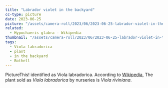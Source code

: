 ```yaml
---
title: "Labrador violet in the backyard"
cc-type: picture
date: 2023-06-25
picture: "/assets/camera-roll/2023/06/2023-06-25-labrador-violet-in-the-backyard/20230625_180224259_iOS.jpg"
related:
  - Hypochaeris glabra - Wikipedia
thumbnail: "/assets/camera-roll/2023/06/2023-06-25-labrador-violet-in-the-backyard/20230625_180224259_iOS-thumbnail.jpg"
tags:
  - Viola labradorica
  - plant
  - in the backyard
  - Bothell
---
```

PictureThis! identified as Viola labradorica. According to [Wikipedia](https://en.wikipedia.org/wiki/Viola_labradorica), The plant sold as *Viola labradorica* by nurseries is *Viola riviniana*.
